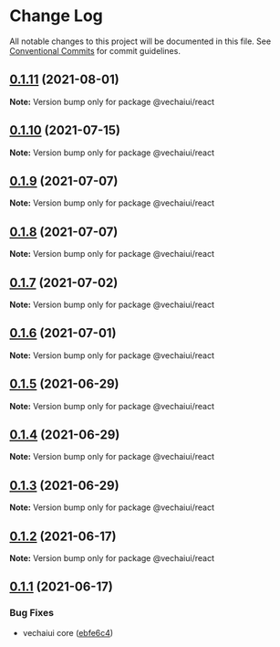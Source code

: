 # Change Log

All notable changes to this project will be documented in this file.
See [Conventional Commits](https://conventionalcommits.org) for commit guidelines.

## [0.1.11](https://github.com/vechai/vechaiui/compare/@vechaiui/react@0.1.10...@vechaiui/react@0.1.11) (2021-08-01)

**Note:** Version bump only for package @vechaiui/react





## [0.1.10](https://github.com/vechai/vechaiui/compare/@vechaiui/react@0.1.9...@vechaiui/react@0.1.10) (2021-07-15)

**Note:** Version bump only for package @vechaiui/react





## [0.1.9](https://github.com/vechai/vechaiui/compare/@vechaiui/react@0.1.8...@vechaiui/react@0.1.9) (2021-07-07)

**Note:** Version bump only for package @vechaiui/react





## [0.1.8](https://github.com/vechai/vechaiui/compare/@vechaiui/react@0.1.7...@vechaiui/react@0.1.8) (2021-07-07)

**Note:** Version bump only for package @vechaiui/react





## [0.1.7](https://github.com/vechai/vechaiui/compare/@vechaiui/react@0.1.6...@vechaiui/react@0.1.7) (2021-07-02)

**Note:** Version bump only for package @vechaiui/react





## [0.1.6](https://github.com/vechai/vechaiui/compare/@vechaiui/react@0.1.5...@vechaiui/react@0.1.6) (2021-07-01)

**Note:** Version bump only for package @vechaiui/react





## [0.1.5](https://github.com/vechai/vechaiui/compare/@vechaiui/react@0.1.4...@vechaiui/react@0.1.5) (2021-06-29)

**Note:** Version bump only for package @vechaiui/react





## [0.1.4](https://github.com/vechai/vechaiui/compare/@vechaiui/react@0.1.3...@vechaiui/react@0.1.4) (2021-06-29)

**Note:** Version bump only for package @vechaiui/react





## [0.1.3](https://github.com/vechai/vechaiui/compare/@vechaiui/react@0.1.2...@vechaiui/react@0.1.3) (2021-06-29)

**Note:** Version bump only for package @vechaiui/react





## [0.1.2](https://github.com/vechai/vechaiui/compare/@vechaiui/react@0.1.1...@vechaiui/react@0.1.2) (2021-06-17)

**Note:** Version bump only for package @vechaiui/react





## [0.1.1](https://github.com/vechai/vechaiui/compare/@vechaiui/react@0.1.0...@vechaiui/react@0.1.1) (2021-06-17)


### Bug Fixes

* vechaiui core ([ebfe6c4](https://github.com/vechai/vechaiui/commit/ebfe6c4e85354ceb73d38fa0c1768c2e678f257d))
